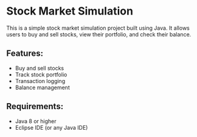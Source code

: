 # Stock Market Simulation

This is a simple stock market simulation project built using Java. It allows users to buy and sell stocks, view their portfolio, and check their balance.

## Features:
- Buy and sell stocks
- Track stock portfolio
- Transaction logging
- Balance management

## Requirements:
- Java 8 or higher
- Eclipse IDE (or any Java IDE)
